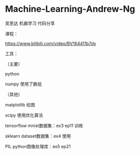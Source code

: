 # Machine-Learning-Andrew-Ng
吴恩达 机器学习 代码分享

课程：

https://www.bilibili.com/video/BV164411b7dx

工具：

（主要）

python

numpy 使用了数组

（其他）

matplotlib 绘图

scipy 使用优化算法

tensorflow mnist数据集：ex3 ep11 训练

sklearn dataset数据集：ex4 使用

PIL python图像处理库：ex5 ep21
